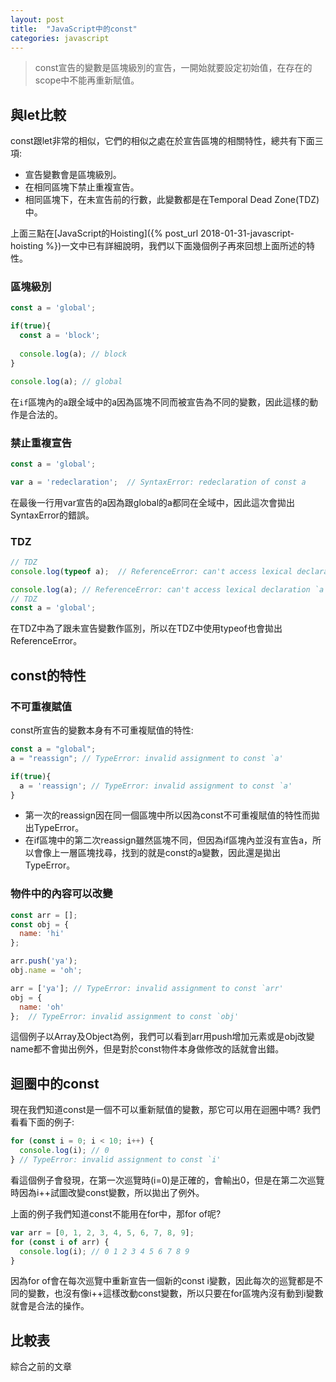 ```yaml
---
layout: post
title:  "JavaScript中的const"
categories: javascript
---
```


> const宣告的變數是區塊級別的宣告，一開始就要設定初始值，在存在的scope中不能再重新賦值。

## 與let比較

const跟let非常的相似，它們的相似之處在於宣告區塊的相關特性，總共有下面三項:

* 宣告變數會是區塊級別。
* 在相同區塊下禁止重複宣告。
* 相同區塊下，在未宣告前的行數，此變數都是在Temporal Dead Zone(TDZ)中。

上面三點在[JavaScript的Hoisting]({% post_url 2018-01-31-javascript-hoisting %})一文中已有詳細說明，我們以下面幾個例子再來回想上面所述的特性。

### 區塊級別

```javascript
const a = 'global';

if(true){
  const a = 'block';
  
  console.log(a); // block
}

console.log(a); // global
```

在`if`區塊內的a跟全域中的a因為區塊不同而被宣告為不同的變數，因此這樣的動作是合法的。

### 禁止重複宣告

```javascript
const a = 'global';

var a = 'redeclaration';  // SyntaxError: redeclaration of const a
```

在最後一行用var宣告的a因為跟global的a都同在全域中，因此這次會拋出SyntaxError的錯誤。

### TDZ

```javascript
// TDZ
console.log(typeof a);  // ReferenceError: can't access lexical declaration `a' before initialization

console.log(a); // ReferenceError: can't access lexical declaration `a' before initialization
// TDZ
const a = 'global';
```

在TDZ中為了跟未宣告變數作區別，所以在TDZ中使用typeof也會拋出ReferenceError。

## const的特性

### 不可重複賦值

const所宣告的變數本身有不可重複賦值的特性:

```javascript
const a = "global";
a = "reassign"; // TypeError: invalid assignment to const `a'

if(true){
  a = 'reassign'; // TypeError: invalid assignment to const `a'
}
```

* 第一次的reassign因在同一個區塊中所以因為const不可重複賦值的特性而拋出TypeError。
* 在if區塊中的第二次reassign雖然區塊不同，但因為if區塊內並沒有宣告a，所以會像上一層區塊找尋，找到的就是const的a變數，因此還是拋出TypeError。

### 物件中的內容可以改變

```javascript
const arr = [];
const obj = {
  name: 'hi'
};

arr.push('ya');
obj.name = 'oh';

arr = ['ya']; // TypeError: invalid assignment to const `arr'
obj = {
  name: 'oh'
};  // TypeError: invalid assignment to const `obj'
```

這個例子以Array及Object為例，我們可以看到arr用push增加元素或是obj改變name都不會拋出例外，但是對於const物件本身做修改的話就會出錯。

## 迴圈中的const

現在我們知道const是一個不可以重新賦值的變數，那它可以用在迴圈中嗎? 我們看看下面的例子:

```javascript
for (const i = 0; i < 10; i++) {
  console.log(i); // 0
} // TypeError: invalid assignment to const `i'
```

看這個例子會發現，在第一次巡覽時(i=0)是正確的，會輸出0，但是在第二次巡覽時因為i++試圖改變const變數，所以拋出了例外。

上面的例子我們知道const不能用在for中，那for of呢?

```javascript
var arr = [0, 1, 2, 3, 4, 5, 6, 7, 8, 9];
for (const i of arr) {
  console.log(i); // 0 1 2 3 4 5 6 7 8 9
}
```

因為for of會在每次巡覽中重新宣告一個新的const i變數，因此每次的巡覽都是不同的變數，也沒有像i++這樣改動const變數，所以只要在for區塊內沒有動到i變數就會是合法的操作。

## 比較表

綜合之前的文章